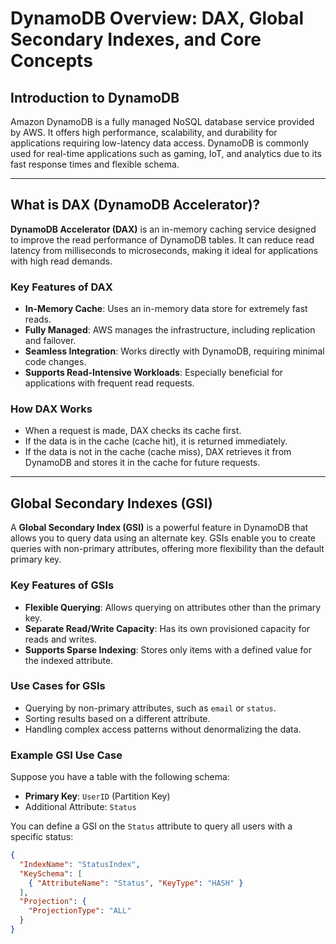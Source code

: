 # DynamoDB Overview: DAX, Global Secondary Indexes, and Core Concepts

## Introduction to DynamoDB
Amazon DynamoDB is a fully managed NoSQL database service provided by AWS. It offers high performance, scalability, and durability for applications requiring low-latency data access. DynamoDB is commonly used for real-time applications such as gaming, IoT, and analytics due to its fast response times and flexible schema.

---

## What is DAX (DynamoDB Accelerator)?
**DynamoDB Accelerator (DAX)** is an in-memory caching service designed to improve the read performance of DynamoDB tables. It can reduce read latency from milliseconds to microseconds, making it ideal for applications with high read demands.

### Key Features of DAX
- **In-Memory Cache**: Uses an in-memory data store for extremely fast reads.
- **Fully Managed**: AWS manages the infrastructure, including replication and failover.
- **Seamless Integration**: Works directly with DynamoDB, requiring minimal code changes.
- **Supports Read-Intensive Workloads**: Especially beneficial for applications with frequent read requests.

### How DAX Works
- When a request is made, DAX checks its cache first.
- If the data is in the cache (cache hit), it is returned immediately.
- If the data is not in the cache (cache miss), DAX retrieves it from DynamoDB and stores it in the cache for future requests.

---

## Global Secondary Indexes (GSI)
A **Global Secondary Index (GSI)** is a powerful feature in DynamoDB that allows you to query data using an alternate key. GSIs enable you to create queries with non-primary attributes, offering more flexibility than the default primary key.

### Key Features of GSIs
- **Flexible Querying**: Allows querying on attributes other than the primary key.
- **Separate Read/Write Capacity**: Has its own provisioned capacity for reads and writes.
- **Supports Sparse Indexing**: Stores only items with a defined value for the indexed attribute.

### Use Cases for GSIs
- Querying by non-primary attributes, such as `email` or `status`.
- Sorting results based on a different attribute.
- Handling complex access patterns without denormalizing the data.

### Example GSI Use Case
Suppose you have a table with the following schema:
- **Primary Key**: `UserID` (Partition Key)
- Additional Attribute: `Status`

You can define a GSI on the `Status` attribute to query all users with a specific status:
```json
{
  "IndexName": "StatusIndex",
  "KeySchema": [
    { "AttributeName": "Status", "KeyType": "HASH" }
  ],
  "Projection": {
    "ProjectionType": "ALL"
  }
}
